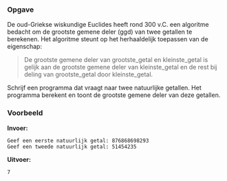 ### Opgave

De oud-Griekse wiskundige Euclides heeft rond 300 v.C. een algoritme bedacht om de grootste gemene deler (ggd) van twee getallen te berekenen. Het algoritme steunt op het herhaaldelijk toepassen van de eigenschap:

> De grootste gemene deler van grootste_getal en kleinste_getal is gelijk aan de grootste gemene deler van kleinste_getal en de rest bij deling van grootste_getal door kleinste_getal.

Schrijf een programma dat vraagt naar twee natuurlijke getallen. Het programma berekent en toont de grootste gemene deler van deze getallen.

### Voorbeeld

**Invoer:**

    Geef een eerste natuurlijk getal: 876868698293
    Geef een tweede natuurlijk getal: 51454235


**Uitvoer:**

    7
